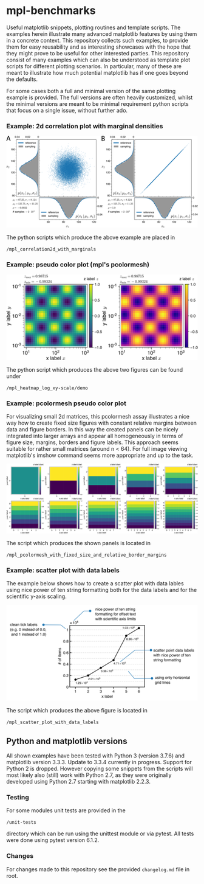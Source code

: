 # mpl-benchmarks
Useful matplotlib snippets, plotting routines and template scripts.
The examples herein illustrate many advanced matplotlib features by using them in a
concrete context. This repository collects such examples,
to provide them for easy reusability and as interesting showcases with the hope
that they might prove to be useful for other interested parties.
This repository consist of many examples which can also be understood as
template plot scripts for different plotting scenarios.
In particular, many of these are meant to illustrate how much potential matplotlib
has if one goes beyond the defaults.

For some cases both a full and minimal version of the same plotting example is provided.
The full versions are often heavily customized, whilst the minimal
versions are meant to be minimal requirement python scripts that focus on
a single issue, without further ado.

### Example: 2d correlation plot with marginal densities

![Demo3](/mpl_correlation2d_with_marginals/demo_composition.png)

The python scripts which produce the above example are placed in
```
/mpl_correlation2d_with_marginals
```

### Example: pseudo color plot (mpl's pcolormesh)

![Demo2](/mpl_heatmap_log_xy-scale/demo/out/pcolor_showcase_figure_composition.png)

The python script which produces the above two figures can be found under
```
/mpl_heatmap_log_xy-scale/demo
```

### Example: pcolormesh pseudo color plot

For visualizing small 2d matrices, this pcolormesh assay illustrates a nice way how to create fixed size figures with constant relative margins between data and figure borders. In this way the created panels can be nicely integrated into larger arrays and appear all homogeneously in terms of figure size, margins, borders and figure labels. This approach seems suitable for rather small matrices (around n < 64). For full image viewing matplotlib's imshow command seems more appropriate and up to the task.

![Demo1](/mpl_pcolormesh_with_fixed_size_and_relative_border_margins/demonstration/pcolormesh_array_composition_2019-12-16.png)

The script which produces the shown panels is located in 
```
/mpl_pcolormesh_with_fixed_size_and_relative_border_margins
```

### Example: scatter plot with data labels

The example below shows how to create a scatter plot with data lables using nice power of ten string formatting both for the data labels and for the scientific y-axis scaling.

![Demo4](/mpl_scatter_plot_with_data_labels/demo/composition_per_2021-02-22.png)

The script which produces the above figure is located in
```
/mpl_scatter_plot_with_data_labels
```

## Python and matplotlib versions
All shown examples have been tested with Python 3 (version 3.7.6)
and matplotlib version 3.3.3. Update to 3.3.4 currently in progress.
Support for Python 2 is dropped.
However copying some snippets from the scripts will
most likely also (still) work with Python 2.7, as they were originally
developed using Python 2.7 starting with matplotlib 2.2.3.

### Testing
For some modules unit tests are provided in the
```
/unit-tests
```
directory which can be run using the unittest module or via pytest.
All tests were done using pytest version 6.1.2.

### Changes
For changes made to this repository see the provided `changelog.md` file in root.
